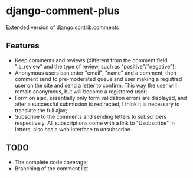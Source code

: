django-comment-plus
===================

Extended version of django.contrib.comments

Features
---------

* Keep comments and reviews (different from the comment field "is_review" and the type of review, such as "positive"/"negative");
* Anonymous users can enter "email", "name" and a comment, then comment send to pre-moderated queue and user making a registred user on the site and send a letter to confirm. This way the user will remain anonymous, but will become a registered user;
* Form on ajax, essentially only form validation errors are displayed, and after a successful submission is redirected, I think it is necessary to translate the full ajax;
* Subscribe to the comments and sending letters to subscribers respectively. All subscriptions come with a link to "Usubscribe" in letters, also has a web interface to unsubscribe.


TODO
------

* The complete code coverage;
* Branching of the comment list.